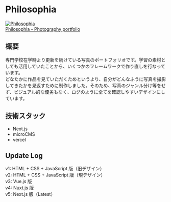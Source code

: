 # Philosophia

<a href="https://philosophia000.vercel.app/" target="_blank"><img src="images/image-pc.png" alt="Philosophia"><br>Philosophia - Photography portfolio</a>

## 概要

専門学校在学時より更新を続けている写真のポートフォリオです。学習の素材としても活用していたことから、いくつかのフレームワークで作り直しを行なっています。<br>
どなたかに作品を見ていただくためというより、自分がどんなふうに写真を撮影してきたかを見返すために制作しました。そのため、写真のジャンル分け等をせず、ビジュアル的な優劣もなく、ログのように全てを確認しやすいデザインにしています。

## 技術スタック

- Next.js
- microCMS
- vercel

## Update Log

v1: HTML + CSS + JavaScript 版（旧デザイン）<br>
v2: HTML + CSS + JavaScript 版（現デザイン）<br>
v3: Vue.js 版<br>
v4: Nuxt.js 版<br>
v5: Next.js 版（Latest）
